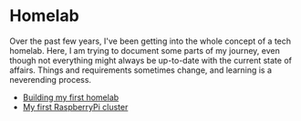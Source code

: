 # Homelab

Over the past few years, I've been getting into the whole concept of a tech homelab. Here, I am trying to document some parts of my journey, even though not everything might always be up-to-date with the current state of affairs. Things and requirements sometimes change, and learning is a neverending process. 

+ [Building my first homelab](build-first-lab.html)
+ [My first RaspberryPi cluster](build-rpi-cluster.html)

